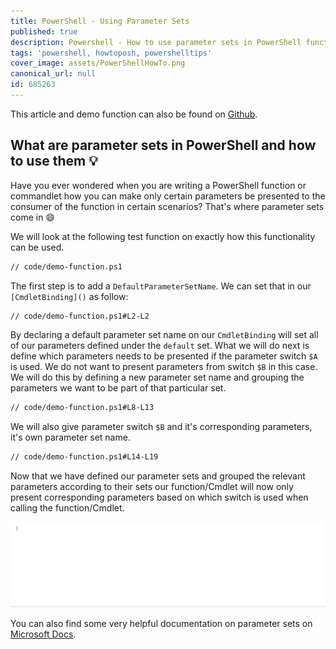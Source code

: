 ```yaml
---
title: PowerShell - Using Parameter Sets
published: true
description: Powershell - How to use parameter sets in PowerShell functions
tags: 'powershell, howtoposh, powershelltips'
cover_image: assets/PowerShellHowTo.png
canonical_url: null
id: 685263
---
```


This article and demo function can also be found on [Github](https://github.com/Pwd9000-ML/blog-devto/tree/main/posts/Powershell-Using-Parameter-Sets/code).

## What are parameter sets in PowerShell and how to use them :bulb:

Have you ever wondered when you are writing a PowerShell function or commandlet how you can make only certain parameters be presented to the consumer of the function in certain scenarios? That's where parameter sets come in :smile:  

We will look at the following test function on exactly how this functionality can be used.  

```txt
// code/demo-function.ps1
```

The first step is to add a `DefaultParameterSetName`. We can set that in our `[CmdletBinding]()` as follow:  

```txt
// code/demo-function.ps1#L2-L2
```

By declaring a default parameter set name on our `CmdletBinding` will set all of our parameters defined under the `default` set. What we will do next is define which parameters needs to be presented if the parameter switch `$A` is used. We do not want to present parameters from switch `$B` in this case. We will do this by defining a new parameter set name and grouping the parameters we want to be part of that particular set.  

```txt
// code/demo-function.ps1#L8-L13
```

We will also give parameter switch `$B` and it's corresponding parameters, it's own parameter set name.  

```txt
// code/demo-function.ps1#L14-L19
```

Now that we have defined our parameter sets and grouped the relevant parameters according to their sets our function/Cmdlet will now only present corresponding parameters based on which switch is used when calling the function/Cmdlet.  

![testFunction](./assets/TestFunctionAnimation.gif)

You can also find some very helpful documentation on parameter sets on [Microsoft Docs](https://docs.microsoft.com/en-us/powershell/module/microsoft.powershell.core/about/about_parameter_sets?view=powershell-7.1).
